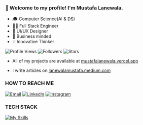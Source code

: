 ### 👋 Welcome to my profile! I'm Mustafa Lanewala.

- 🎓 Computer Science(AI & DS)
- 👨‍💻 Full Stack Engineer
- 🎨 UI/UX Designer
- 💼 Business minded
- 💡 Innovative Thinker

![Profile Views](https://komarev.com/ghpvc/?username=Mustafalanewala&style=flat-square&color=blue&logo=views&logoColor=white)
![Followers](https://img.shields.io/github/followers/Mustafalanewala?style=flat-square&color=blue&logo=&logoColor=white)
![Stars](https://img.shields.io/github/stars/Mustafalanewala?style=flat-square&color=blue&logo=&logoColor=white)

- All of my projects are available at
  [mustafalanewala.vercel.app](https://mustafalanewala.vercel.app/)

- I write articles on
  [lanewalamustafa.medium.com](https://lanewalamustafa.medium.com/)


### HOW TO REACH ME

[![Email](https://img.shields.io/badge/-Email-000?&logo=gmail&style=for-the-badge)](mailto:https.mustafalanewala@gmail.com)
[![LinkedIn](https://img.shields.io/badge/-LinkedIn-000?&logo=linkedin&style=for-the-badge)](https://www.linkedin.com/in/mustafa-lanewala-m2004/)
[![Instagram](https://img.shields.io/badge/-Instagram-000?&logo=instagram&style=for-the-badge)](https://www.instagram.com/mustafa.lanewala/)


### TECH STACK

[![My Skills](https://skillicons.dev/icons?i=js,ts,html,css,react,nextjs,nodejs,express,tailwind,materialui,sass,git,prisma,redux,postgresql,appwrite,django,mongodb,mysql,py,cpp,postman,vercel,firebase,vite,wordpress,figma)](https://skillicons.dev)

